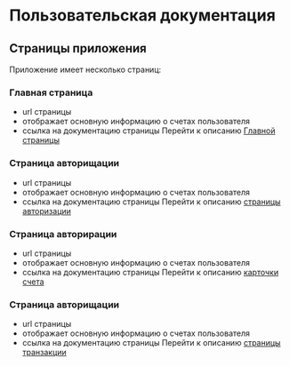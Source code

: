 # Пользовательская документация

## Страницы приложения
Приложение имеет несколько страниц:

### Главная страница
- url страницы
- отображает основную информацию о счетах пользователя
- ссылка на документацию страницы
Перейти к описанию [Главной страницы](./dev_docs-main.md)

### Страница авторищации
- url страницы
- отображает основную информацию о счетах пользователя
- ссылка на документацию страницы
Перейти к описанию [страницы авторизации](./dev-docs-auth.md)

### Страница авториpации
- url страницы
- отображает основную информацию о счетах пользователя
- ссылка на документацию страницы
Перейти к описанию [карточки счета](./dev_docs-card_account.md)

### Страница авторищации
- url страницы
- отображает основную информацию о счетах пользователя
- ссылка на документацию страницы
Перейти к описанию [страницы транзакции](./dev_docs-transaction.md)